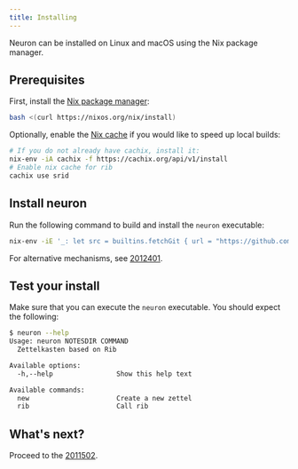 ```yaml
---
title: Installing
---
```


Neuron can be installed on Linux and macOS using the Nix package manager.

## Prerequisites

First, install the [Nix package manager](https://nixos.org/nix/):

``` bash
bash <(curl https://nixos.org/nix/install)
```

Optionally, enable the [Nix cache](https://srid.cachix.org/) if you would like to speed up local builds:

``` bash
# If you do not already have cachix, install it:
nix-env -iA cachix -f https://cachix.org/api/v1/install
# Enable nix cache for rib
cachix use srid
```

## Install neuron

Run the following command to build and install the `neuron` executable:

```bash
nix-env -iE '_: let src = builtins.fetchGit { url = "https://github.com/srid/neuron"; }; in import src.outPath { gitRev = src.shortRev; }' --option tarball-ttl 0
```

For alternative mechanisms, see [2012401](z://decl-inst).

## Test your install

Make sure that you can execute the `neuron` executable. You should expect the following:

```bash
$ neuron --help
Usage: neuron NOTESDIR COMMAND
  Zettelkasten based on Rib

Available options:
  -h,--help                Show this help text

Available commands:
  new                      Create a new zettel
  rib                      Call rib
```

## What's next?

Proceed to the [2011502](zcf://tutorial).
